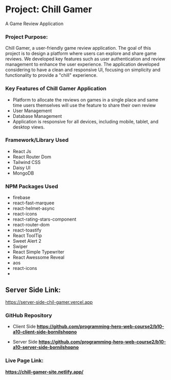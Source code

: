 
# Project: Chill Gamer

A Game Review Application


### Project Purpose:

Chill Gamer, a user-friendly game review application. The goal of this project is to design a platform where users can explore and share game reviews. We developed key features such as user authentication and review management to enhance the user experience. The application developed considering to have a clean and responsive UI, focusing on simplicity and functionality to provide a "chill" experience.

### Key Features of Chill Gamer Application
* Platform to allocate the reviews on games in a single place and same time users themselves will use the feature to share their own review
* User Management
* Database Management
* Application is responsive for all devices, including mobile, tablet, and desktop views. 




### Framework/Library Used
* React Js
* React Router Dom
* Tailwind CSS
* Daisy UI
* MongoDB

### NPM Packages Used
* firebase
* react-fast-marquee
* react-helmet-async
* react-icons
* react-rating-stars-component
* react-router-dom
* react-toastify
* React ToolTip
* Sweet Alert 2
* Swiper
* React Simple Typewriter
* React Awessome Reveal
* aos
* react-icons
* 

## Server Side Link:
https://server-side-chil-gamer.vercel.app


### GitHub Repository
* Client Side
**https://github.com/programming-hero-web-course2/b10-a10-client-side-bornilshopno**

* Server Side
**https://github.com/programming-hero-web-course2/b10-a10-server-side-bornilshopno**

### Live Page Link:

**https://chill-gamer-site.netlify.app/**

